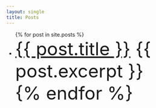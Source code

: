 ```yaml
---
layout: single
title: Posts
---
```


 <ul>
  {% for post in site.posts %}
    <li>
      <font size="10"><a href="{{ post.url }}">{{ post.title }}</a>
      {{ post.excerpt }}
    </li>
  {% endfor %}
</ul>
